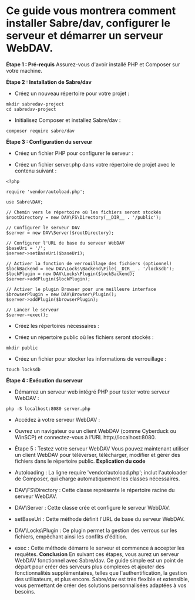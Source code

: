 #  Ce guide vous montrera comment installer Sabre/dav, configurer le serveur et démarrer un serveur WebDAV.
**Étape 1 : Pré-requis**
Assurez-vous d'avoir installé PHP et Composer sur votre machine.

**Étape 2 : Installation de Sabre/dav**
* Créez un nouveau répertoire pour votre projet :
```
mkdir sabredav-project
cd sabredav-project
```
* Initialisez Composer et installez Sabre/dav :
```
composer require sabre/dav
```
**Étape 3 : Configuration du serveur**
* Créez un fichier PHP pour configurer le serveur :

* Créez un fichier server.php dans votre répertoire de projet avec le contenu suivant :
```
<?php

require 'vendor/autoload.php';

use Sabre\DAV;

// Chemin vers le répertoire où les fichiers seront stockés
$rootDirectory = new DAV\FS\Directory(__DIR__ . '/public');

// Configurer le serveur DAV
$server = new DAV\Server($rootDirectory);

// Configurer l'URL de base du serveur WebDAV
$baseUri = '/';
$server->setBaseUri($baseUri);

// Activer la fonction de verrouillage des fichiers (optionnel)
$lockBackend = new DAV\Locks\Backend\File(__DIR__ . '/locksdb');
$lockPlugin = new DAV\Locks\Plugin($lockBackend);
$server->addPlugin($lockPlugin);

// Activer le plugin Browser pour une meilleure interface
$browserPlugin = new DAV\Browser\Plugin();
$server->addPlugin($browserPlugin);

// Lancer le serveur
$server->exec();
```
* Créez les répertoires nécessaires :

* Créez un répertoire public où les fichiers seront stockés :
```
mkdir public
```
* Créez un fichier pour stocker les informations de verrouillage :
```
touch locksdb
```
**Étape 4 : Exécution du serveur**
* Démarrez un serveur web intégré PHP pour tester votre serveur WebDAV :
```
php -S localhost:8080 server.php
```
* Accédez à votre serveur WebDAV :

* Ouvrez un navigateur ou un client WebDAV (comme Cyberduck ou WinSCP) et connectez-vous à l'URL http://localhost:8080.

* Étape 5 : Testez votre serveur WebDAV
Vous pouvez maintenant utiliser un client WebDAV pour téléverser, télécharger, modifier et gérer des fichiers dans le répertoire public.
**Explication du code**
* Autoloading : La ligne require 'vendor/autoload.php'; inclut l'autoloader de Composer, qui charge automatiquement les classes nécessaires.
* DAV\FS\Directory : Cette classe représente le répertoire racine du serveur WebDAV.
* DAV\Server : Cette classe crée et configure le serveur WebDAV.
* setBaseUri : Cette méthode définit l'URL de base du serveur WebDAV.
* DAV\Locks\Plugin : Ce plugin permet la gestion des verrous sur les fichiers, empêchant ainsi les conflits d'édition.
* exec : Cette méthode démarre le serveur et commence à accepter les requêtes.
**Conclusion**
En suivant ces étapes, vous aurez un serveur WebDAV fonctionnel avec Sabre/dav. Ce guide simple est un point de départ pour créer des serveurs plus complexes et ajouter des fonctionnalités supplémentaires, telles que l'authentification, la gestion des utilisateurs, et plus encore. Sabre/dav est très flexible et extensible, vous permettant de créer des solutions personnalisées adaptées à vos besoins.
